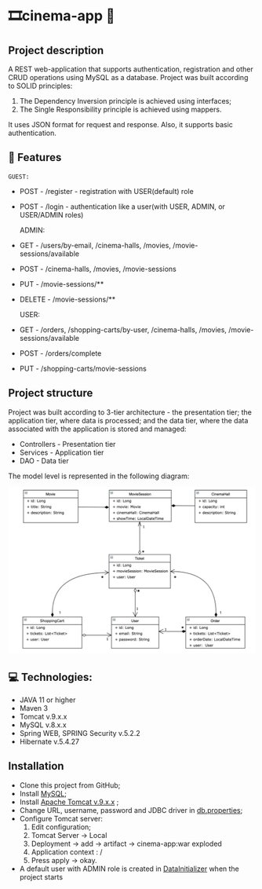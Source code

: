 # 🎞️cinema-app 🎦

## Project description

A REST web-application that supports authentication, registration and other CRUD operations using MySQL as a database.
Project was built according to SOLID principles: 
1) The  Dependency Inversion principle is achieved using  interfaces;
2) The Single Responsibility principle is achieved using mappers.

It uses JSON format for request and response. Also, it supports basic authentication. 
## 🎯 Features
    GUEST:
+ POST - /register - registration with USER(default) role
+ POST - /login - authentication like a user(with USER, ADMIN, or USER/ADMIN roles)


    ADMIN:
+ GET - /users/by-email, /cinema-halls, /movies, /movie-sessions/available
+ POST - /cinema-halls, /movies, /movie-sessions
+ PUT - /movie-sessions/**
+ DELETE - /movie-sessions/**


    USER:
+ GET - /orders, /shopping-carts/by-user, /cinema-halls, /movies, /movie-sessions/available
+ POST - /orders/complete
+ PUT - /shopping-carts/movie-sessions
## Project structure

Project was built according to 3-tier architecture - the presentation tier; the application tier, where data is processed; and the data tier, where the data associated with the application is stored and managed: 
- Controllers - Presentation tier
- Services - Application tier
- DAO - Data tier

The model level is represented in the following diagram:

![alt text](blob/cinema_diagram.png)


## 💻 Technologies:

- JAVA 11 or higher
- Maven 3
- Tomcat v.9.x.x
- MySQL v.8.x.x
- Spring WEB, SPRING Security v.5.2.2
- Hibernate v.5.4.27

## Installation

- Clone this project from GitHub;
- Install [MySQL](https://dev.mysql.com/doc/mysql-installation-excerpt/5.7/en/);
- Install [Apache Tomcat v.9.x.x](https://tomcat.apache.org/download-90.cgi) ;
- Change URL, username, password and JDBC driver in [db.properties](src/main/resources/db.properties);
- Configure Tomcat server:
    1. Edit configuration;
    2. Tomcat Server -> Local
    3. Deployment -> add -> artifact -> cinema-app:war exploded
    4. Application context : /
    5. Press apply -> okay.
- A default user with ADMIN role is created in [DataInitializer](src/main/java/cinema/config/DataInitializer.java) when the project starts
